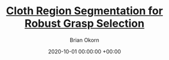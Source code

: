 ---
layout: post
title: <a href="https://arxiv.org/abs/2008.05626">Cloth Region Segmentation for Robust Grasp Selection</a>
date:   2020-10-01 00:00:00 +00:00
image: /images/cloth_grasping.gif
categories: research
author: "Brian Okorn"
authors: Jianing Qian*, Thomas Weng*, Luxin Zhang, <strong>Brian Okorn</strong>, David Held
award: null
bib: '@InProceedings{Qian_2020_IROS,
author="Qian, Jianing
and Weng, Thomas
and Zhang, Luxin
and Okorn, Brian
and Held, David",
title="Cloth Region Segmentation for Robust Grasp Selection",
booktitle="International Conference on Intelligent Robots and Systems",
year="2020",
publisher="IEEE"}'
pdf: https://arxiv.org/pdf/2008.05626.pdf
short_id: qian2020iros
site: https://sites.google.com/view/cloth-segmentation
venue: International Conference on Intelligent Robots and Systems (IROS)
video_embed: null
---